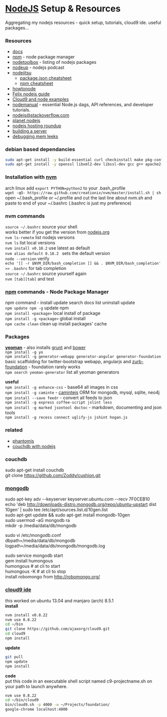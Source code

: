 [NodeJS](http://nodejs.org/) Setup & Resources 
=================================
Aggregating my nodejs resources - quick setup, tutorials, cloud9 ide. useful packages...

### Resources
- [docs](http://nodejs.org/api/)
- [npm](https://npmjs.org/) - node package manager
- [nodetoolbox](http://nodetoolbox.com/) - listing of nodejs packages
- [nodeup](http://nodeup.com/) - nodejs podcast
- [nodejitsu](http://docs.nodejitsu.com/)
   - [package.json cheatsheet](http://package.json.nodejitsu.com/)
   - [npm cheatsheet](http://blog.nodejitsu.com/npm-cheatsheet)
- [howtonode](http://howtonode.org)
- [Felix nodejs guide](http://nodeguide.com/)
- [Cloud9 and node examples](https://github.com/c9/nodemanual.org-examples)
- [nodemanual](https://github.com/c9/nodemanual.org) - essential Node.js dags, API references, and developer tutorials.
- [nodejs@stackoverflow.com](http://stackoverflow.com/questions/tagged/node.js)
- [planet nodejs](http://planetnodejs.com/)
- [nodejs hosting roundup](http://saewitz.com/node-dot-js-websocket-hosting-roundup/)
- [building a server](http://weblog.bocoup.com/node-stress-test-serv)
- [debugging mem leeks](http://dtrace.org/blogs/bmc/2012/05/05/debugging-node-js-memory-leaks/)

### debian based dependancies
```sh
sudo apt-get install -y build-essential curl checkinstall make pkg-config git-core
sudo apt-get install -y openssl libxml2-dev libssl-dev gcc g++ apache2-utils   
```

### Installation with [nvm](https://raw.github.com/creationix/nvm)
arch linux add `export PYTHON=python2` to your .bash_profile    
`wget -qO- https://raw.github.com/creationix/nvm/master/install.sh | sh`   
open ~/.bash_profile or ~/.profile and cut the last line about nvm.sh and paste to end of your ~/.bashrc (.bashrc is just my preference)

### nvm commands
`source ~/.bashrc`  source your shell  
works better if you get the version from [nodejs.org](nodejs.org)   
`nvm ls-remote` list nodejs versions    
`nvm ls` list local versions   
`nvm install v0.10.2`  use latest as default   
`nvm alias default 0.10.2 ` sets the default version   
`node --version` verify    
`echo '[[ -r $NVM_DIR/bash_completion ]] && . $NVM_DIR/bash_completion' >> .bashrc` for tab completion   
`source ~/.bashrc` source yourself again   
`nvm [tab][tab]` and test    

### [npm](https://npmjs.org/) commands - Node Package Manager
npm command - install update search docs list uninstall update       
`npm update npm -g` update npm    
`npm install <package>` local install of package    
`npm install -g <package>` global install    
`npm cache clean`   clean up install packages' cache

### Packages
[__yeoman__](http://yeoman.io) - also installs [grunt](http://gruntjs.com/) and [bower](http://bower.io/)   
`npm install -g yo`       
`npm install -g generator-webapp generator-angular generator-foundation`  basic scaffolding for twitter-bootstrap webapp, angularjs and [zurb-foundation](https://npmjs.org/package/generator-foundation) - foundation rarely works       
`npm search yeoman-generator` list all yeoman generators   
 
__useful__   
`npm install -g enhance-css` - base64 all images in css   
`npm install -g caminte` - [camintejs](http://www.camintejs.com/) ORM for mongodb, mysql, sqlite, neo4j    
`npm install --save feedr` - convert all feeds to json    
`npm install -g express coffee-script jslint less`   
`npm install -g marked jsontool doctoc` - markdown, documenting and json tools    
`npm install -g recess connect uglify-js jshint hogan.js`     

### related
- [phantomjs](http://phantomjs.org/)   
- [couchdb with nodejs](http://zoddy.github.com/cushion/)    

### couchdb
sudo apt-get install couchdb   
git clone https://github.com/Zoddy/cushion.git   

### [mongodb](http://www.mongodb.org/)
sudo apt-key adv --keyserver keyserver.ubuntu.com --recv 7F0CEB10   
echo 'deb http://downloads-distro.mongodb.org/repo/ubuntu-upstart dist 10gen' | sudo tee /etc/apt/sources.list.d/10gen.list   
sudo apt-get update && sudo apt-get install mongodb-10gen  
sudo usermod -aG mongodb ra   
mkdir -p /media/data/db/mongodb

sudo vi /etc/mongodb.conf    
dbpath=/media/data/db/mongodb    
logpath=/media/data/db/mongodb/mongodb.log   

sudo service mongodb start   
gem install humongous   
humongous  # at cli to start    
humongous -K # at cli to stop    
install robomongo from http://robomongo.org/    

### [cloud9 ide](https://github.com/ajaxorg/cloud9) 
this worked on ubuntu 13.04 and manjaro (arch) 8.5.1        
__install__     
```sh   
nvm install v0.8.22  
nvm use 0.8.22   
cd ~/bin   
git clone https://github.com/ajaxorg/cloud9.git 
cd cloud9
npm install
```
__update__   
```sh   
git pull       
npm update     
npm install      
```
__code__   
put this code in an executable shell script named c9-projectname.sh on your path to launch anywhere. 
```sh
nvm use 0.8.22  
cd ~/bin/cloud9   
bin/cloud9.sh -p 4000 -w ~/Projects/foundation/    
google-chrome localhost:4000 
```
